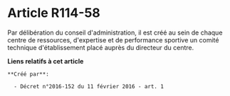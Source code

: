 # Article R114-58

Par délibération du conseil d'administration, il est créé au sein de chaque centre de ressources, d'expertise et de
performance sportive un comité technique d'établissement placé auprès du directeur du centre.

**Liens relatifs à cet article**

	**Créé par**:

	  - Décret n°2016-152 du 11 février 2016 - art. 1
